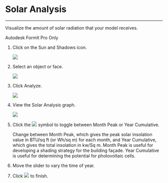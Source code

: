 # Solar Analysis

---

Visualize the amount of solar radiation that your model receives.

Autodesk FormIt Pro Only

1. Click on the Sun and Shadows icon.

   ![](Images/GUID-E006E31A-1423-49CF-B491-A14D8AE94FC8-low.png)

2. Select an object or face.

   ![](Images/GUID-653B185E-D0A7-4DC6-8BC9-230D8BB2EA47-low.png)

3. Click Analyze.

   ![](Images/GUID-EA6C1A74-1460-4A56-B9FD-1B18D6DD01B5-low.png)

4. View the Solar Analysis graph.

   ![](Images/GUID-D8F8D974-D41D-4E07-BA81-D8A84A63F956-low.jpg)

5. Click the ![](Images/GUID-031D977C-EEAA-44AD-B73D-19FB4A2C0117-low.jpg) symbol to toggle between Month Peak or Year Cumulative.

   Change between Month Peak, which gives the peak solar insolation value in BTU/sq ft \(or Wh/sq m\) for each month, and Year Cumulative, which gives the total insolation in kw/Sq m. Month Peak is useful for developing a shading strategy for the building façade. Year Cumulative is useful for determining the potential for photovoltaic cells.

6. Move the slider to vary the time of year.
7. Click ![](Images/GUID-C232B795-396C-4AA4-B933-59EADB149117-low.png) to finish.




